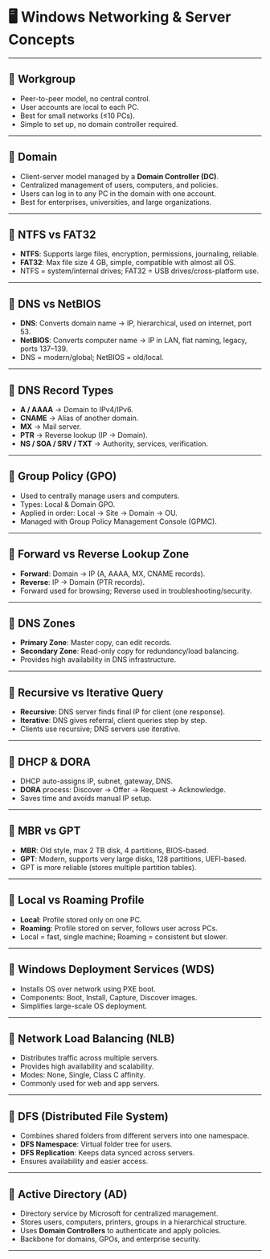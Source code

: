 
# 🖥️ Windows Networking & Server Concepts

---

## 🔹 Workgroup
- Peer-to-peer model, no central control.  
- User accounts are local to each PC.  
- Best for small networks (≤10 PCs).  
- Simple to set up, no domain controller required.  

---

## 🔹 Domain
- Client-server model managed by a **Domain Controller (DC)**.  
- Centralized management of users, computers, and policies.  
- Users can log in to any PC in the domain with one account.  
- Best for enterprises, universities, and large organizations.  

---

## 🔹 NTFS vs FAT32
- **NTFS**: Supports large files, encryption, permissions, journaling, reliable.  
- **FAT32**: Max file size 4 GB, simple, compatible with almost all OS.  
- NTFS = system/internal drives; FAT32 = USB drives/cross-platform use.  

---

## 🔹 DNS vs NetBIOS
- **DNS**: Converts domain name → IP, hierarchical, used on internet, port 53.  
- **NetBIOS**: Converts computer name → IP in LAN, flat naming, legacy, ports 137–139.  
- DNS = modern/global; NetBIOS = old/local.  

---

## 🔹 DNS Record Types
- **A / AAAA** → Domain to IPv4/IPv6.  
- **CNAME** → Alias of another domain.  
- **MX** → Mail server.  
- **PTR** → Reverse lookup (IP → Domain).  
- **NS / SOA / SRV / TXT** → Authority, services, verification.  

---

## 🔹 Group Policy (GPO)
- Used to centrally manage users and computers.  
- Types: Local & Domain GPO.  
- Applied in order: Local → Site → Domain → OU.  
- Managed with Group Policy Management Console (GPMC).  

---

## 🔹 Forward vs Reverse Lookup Zone
- **Forward**: Domain → IP (A, AAAA, MX, CNAME records).  
- **Reverse**: IP → Domain (PTR records).  
- Forward used for browsing; Reverse used in troubleshooting/security.  

---

## 🔹 DNS Zones
- **Primary Zone**: Master copy, can edit records.  
- **Secondary Zone**: Read-only copy for redundancy/load balancing.  
- Provides high availability in DNS infrastructure.  

---

## 🔹 Recursive vs Iterative Query
- **Recursive**: DNS server finds final IP for client (one response).  
- **Iterative**: DNS gives referral, client queries step by step.  
- Clients use recursive; DNS servers use iterative.  

---

## 🔹 DHCP & DORA
- DHCP auto-assigns IP, subnet, gateway, DNS.  
- **DORA** process: Discover → Offer → Request → Acknowledge.  
- Saves time and avoids manual IP setup.  

---

## 🔹 MBR vs GPT
- **MBR**: Old style, max 2 TB disk, 4 partitions, BIOS-based.  
- **GPT**: Modern, supports very large disks, 128 partitions, UEFI-based.  
- GPT is more reliable (stores multiple partition tables).  

---

## 🔹 Local vs Roaming Profile
- **Local**: Profile stored only on one PC.  
- **Roaming**: Profile stored on server, follows user across PCs.  
- Local = fast, single machine; Roaming = consistent but slower.  

---

## 🔹 Windows Deployment Services (WDS)
- Installs OS over network using PXE boot.  
- Components: Boot, Install, Capture, Discover images.  
- Simplifies large-scale OS deployment.  

---

## 🔹 Network Load Balancing (NLB)
- Distributes traffic across multiple servers.  
- Provides high availability and scalability.  
- Modes: None, Single, Class C affinity.  
- Commonly used for web and app servers.  

---

## 🔹 DFS (Distributed File System)
- Combines shared folders from different servers into one namespace.  
- **DFS Namespace**: Virtual folder tree for users.  
- **DFS Replication**: Keeps data synced across servers.  
- Ensures availability and easier access.  

---

## 🔹 Active Directory (AD)
- Directory service by Microsoft for centralized management.  
- Stores users, computers, printers, groups in a hierarchical structure.  
- Uses **Domain Controllers** to authenticate and apply policies.  
- Backbone for domains, GPOs, and enterprise security.  

---
